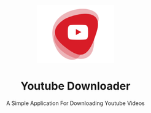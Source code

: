 <div align="center">
  <a href="https://github.com/shervinbdndev/CPUStatusChart">
    <img src="https://github.com/shervinbdndev/YoutubeDownloader/blob/master/src/images/logo%403x.png" alt="Logo" width="200">
  </a>
  <h1 align="center">Youtube Downloader</h1>

  <p align="center">
    A Simple Application For Downloading Youtube Videos
  </p>

  <br><br>
  <!-- <p align="center">
  <img src="https://github.com/shervinbdndev/CPUStatusChart/blob/master/Preview/preview%403x.png" width="930" /> 
  <br>
  <div align="center">
    <p>Also You Can Run it on <b>Windows 11</b></p>  
  </div>
  <br>
  <div align="center">
    <img src="https://github.com/shervinbdndev/CPUStatusChart/blob/master/Preview/windows11.png" width="750"/>
  </div> -->
</p>
</div>